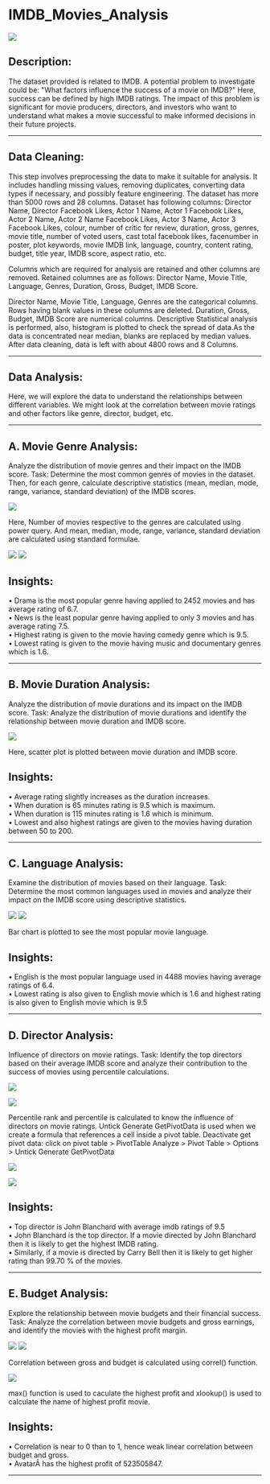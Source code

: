 # IMDB_Movies_Analysis
![](Excel/IMDb_logo.PNG)                                                    

## Description:
The dataset provided is related to IMDB.
A potential problem to investigate could be: "What factors influence the success of a movie on IMDB?" Here, success can be defined by high IMDB ratings.
The impact of this problem is significant for movie producers, directors, and investors who want to understand what makes a movie successful to make informed decisions in their future projects.

--------------------------------------------------------------------------------------------------------------------------------------------------------------------------------------------------------------------
## Data Cleaning:<br/> 
This step involves preprocessing the data to make it suitable for analysis. It includes handling missing values, removing duplicates, converting data types if necessary, and possibly feature engineering.
The dataset has more than 5000 rows and 28 columns.
Dataset has following columns:
Director Name, Director Facebook Likes, Actor 1 Name, Actor 1 Facebook Likes, Actor 2 Name, Actor 2 Name Facebook Likes, Actor 3 Name, Actor 3 Facebook Likes, colour, number of critic for review, duration,
gross, genres, movie title, number of voted users, cast total facebook likes, facenumber in poster, plot keywords, movie IMDB link, language, country, content rating, budget, title year, IMDB score,
aspect ratio, etc.

Columns which are required for analysis are retained and other columns are removed.
Retained columnes are as follows:
Director Name, Movie Title, Language, Genres, Duration, Gross, Budget, IMDB Score.

Director Name, Movie Title, Language, Genres are the categorical columns. Rows having blank values in these columns are deleted.
Duration, Gross, Budget, IMDB Score are numerical columns. Descriptive Statistical analysis is performed, also, histogram is plotted to check the spread of data.As the data is concentrated near median, blanks are
replaced by median values. After data cleaning, data is left with about 4800 rows and 8 Columns.

--------------------------------------------------------------------------------------------------------------------------------------------------------------------------------------------------------------------
## Data Analysis:<br/> 
Here, we will explore the data to understand the relationships between different variables. We might look at the correlation between movie ratings and other factors like genre, director, budget, etc.

--------------------------------------------------------------------------------------------------------------------------------------------------------------------------------------------------------------------
## A. Movie Genre Analysis:<br/> 
Analyze the distribution of movie genres and their impact on the IMDB score.
Task: Determine the most common genres of movies in the dataset. Then, for each genre, calculate descriptive statistics (mean, median, mode, range, variance, standard deviation) of the IMDB scores.

![](Excel/A0.PNG)

Here, Number of movies respective to the genres are calculated using power query. And mean, median, mode, range, variance, standard deviation are calculated using standard formulae.

![](Excel/A1.PNG)
![](Excel/A2.PNG)

## Insights:<br/>
• Drama is the most popular genre having applied to 2452 movies and has average rating of 6.7.<br/>
• News is the least popular genre having applied to only 3 movies and has average rating 7.5.<br/>
• Highest rating is given to the movie having comedy genre which is 9.5.<br/>
• Lowest rating is given to the movie having music and documentary genres which is 1.6.

--------------------------------------------------------------------------------------------------------------------------------------------------------------------------------------------------------------------
## B. Movie Duration Analysis:<br/>
Analyze the distribution of movie durations and its impact on the IMDB score.
Task: Analyze the distribution of movie durations and identify the relationship between movie duration and IMDB score.

![](Excel/B.PNG)

Here, scatter plot is plotted between movie duration and IMDB score.

## Insights:<br/>
• Average rating slightly increases as the duration increases.<br/>
• When duration is 65 minutes rating is 9.5 which is maximum.<br/>
• When duration is 115 minutes rating is 1.6 which is minimum.<br/>
• Lowest and also highest ratings are given to the movies having duration between 50 to 200.

--------------------------------------------------------------------------------------------------------------------------------------------------------------------------------------------------------------------
## C. Language Analysis:<br/> 
Examine the distribution of movies based on their language.
Task: Determine the most common languages used in movies and analyze their impact on the IMDB score using descriptive statistics.

![](Excel/C1.PNG)
![](Excel/C2.PNG)

Bar chart is plotted to see the most popular movie language.

## Insights:<br/>
• English is the most popular language used in 4488 movies having average ratings of 6.4.<br/>
• Lowest rating is also given to English movie which is 1.6 and highest rating is also given to English movie which is 9.5

--------------------------------------------------------------------------------------------------------------------------------------------------------------------------------------------------------------------
## D. Director Analysis:<br/> 
Influence of directors on movie ratings.
Task: Identify the top directors based on their average IMDB score and analyze their contribution to the success of movies using percentile calculations.

![](Excel/D0.PNG)

![](Excel/D1.PNG)

Percentile rank and percentile is calculated to know the influence of directors on movie ratings.
Untick Generate GetPivotData is used when we create a formula that references a cell inside a pivot table.
Deactivate get pivot data: click on pivot table > PivotTable Analyze > Pivot Table > Options > Untick Generate GetPivotData 


![](Excel/D2.PNG)

![](Excel/D3.PNG)

## Insights:<br/>
• Top director is John Blanchard with average imdb ratings of 9.5<br/>
• John Blanchard is the top director. If a movie directed by John Blanchard then it is likely to get the highest IMDB rating.<br/>
• Similarly, if a movie is directed by Carry Bell then it is likely to get higher rating than 99.70 % of the movies.

--------------------------------------------------------------------------------------------------------------------------------------------------------------------------------------------------------------------
## E. Budget Analysis:<br/> 
Explore the relationship between movie budgets and their financial success.
Task: Analyze the correlation between movie budgets and gross earnings, and identify the movies with the highest profit margin.

![](Excel/E0.PNG)
![](Excel/E.PNG)

Correlation between gross and budget is calculated using correl() function.

![](Excel/E01.PNG)

max() function is used to caculate the highest profit and xlookup() is used to calculate the name of highest profit movie.

## Insights:<br/>
• Correlation is near to 0 than to 1, hence weak linear correlation between budget and gross.<br/>
• AvatarÂ has the highest profit of 523505847.

--------------------------------------------------------------------------------------------------------------------------------------------------------------------------------------------------------------------
